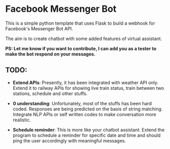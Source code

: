 # Facebook Messenger Bot
This is a simple python template that uses Flask to build a webhook for Facebook's Messenger Bot API.

The aim is to create chatbot with some added features of virtual assistant.

**PS: Let me know if you want to contribute, I can add you as a tester to make the bot respond on your messages.**

## TODO:
- **Extend APIs**: Presently, it has been integrated with weather API only. Extend it to railway APIs for showing live train status, train between two stations, schedule and other stuffs.

- **0 understanding**: Unfortunately, most of the stuffs has been hard coded. Responses are being predicted on the basis of string matching. Integrate NLP APIs or self written codes to make conversation more realistic.

- **Schedule reminder**: This is more like your chatbot assistant. Extend the program to schedule a reminder for specific date and time and should ping the user accordingly with meaningful messages.
